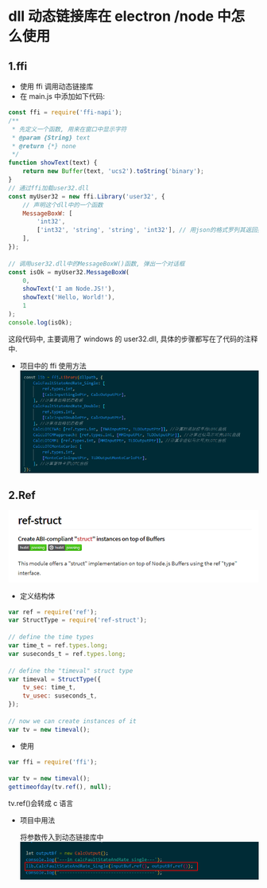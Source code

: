 # dll 动态链接库在 electron /node 中怎么使用

## 1.ffi

-   使用 ffi 调用动态链接库
-   在 main.js 中添加如下代码:

```js
const ffi = require('ffi-napi');
/**
 * 先定义一个函数, 用来在窗口中显示字符
 * @param {String} text
 * @return {*} none
 */
function showText(text) {
    return new Buffer(text, 'ucs2').toString('binary');
}
// 通过ffi加载user32.dll
const myUser32 = new ffi.Library('user32', {
    // 声明这个dll中的一个函数
    MessageBoxW: [
        'int32',
        ['int32', 'string', 'string', 'int32'], // 用json的格式罗列其返回类型和参数类型
    ],
});

// 调用user32.dll中的MessageBoxW()函数, 弹出一个对话框
const isOk = myUser32.MessageBoxW(
    0,
    showText('I am Node.JS!'),
    showText('Hello, World!'),
    1
);
console.log(isOk);
```

这段代码中, 主要调用了 windows 的 user32.dll, 具体的步骤都写在了代码的注释中.

-   项目中的 ffi 使用方法
    ![](img/ffi-%E9%A1%B9%E7%9B%AE%E4%B8%AD.png)

## 2.Ref

![](img/ref-01.png)

-   定义结构体

```js
var ref = require('ref');
var StructType = require('ref-struct');

// define the time types
var time_t = ref.types.long;
var suseconds_t = ref.types.long;

// define the "timeval" struct type
var timeval = StructType({
    tv_sec: time_t,
    tv_usec: suseconds_t,
});

// now we can create instances of it
var tv = new timeval();
```

-   使用

```js
var ffi = require('ffi');

var tv = new timeval();
gettimeofday(tv.ref(), null);
```

tv.ref()会转成 c 语言

-   项目中用法

    将参数传入到动态链接库中
    ![](img/ref-02.png)
